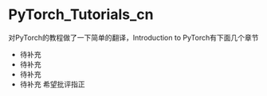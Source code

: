 # PyTorch_Tutorials_cn
对PyTorch的教程做了一下简单的翻译，Introduction to PyTorch有下面几个章节
*  待补充
*  待补充
*  待补充
*  待补充
希望批评指正
